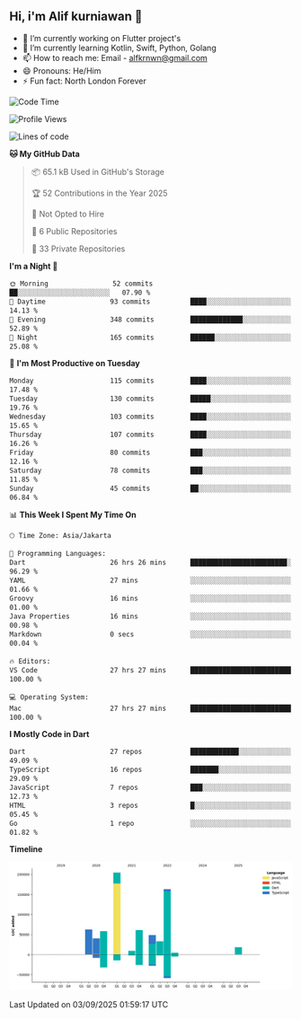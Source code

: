 ## Hi, i'm Alif kurniawan 👋

- 🔭 I’m currently working on Flutter project's
- 🌱 I’m currently learning Kotlin, Swift, Python, Golang
- 📫 How to reach me: Email - alfkrnwn@gmail.com
- 😄 Pronouns: He/Him
- ⚡ Fun fact: North London Forever

<!--START_SECTION:waka-->
![Code Time](http://img.shields.io/badge/Code%20Time-266%20hrs%2057%20mins-blue)

![Profile Views](http://img.shields.io/badge/Profile%20Views-30-blue)

![Lines of code](https://img.shields.io/badge/From%20Hello%20World%20I%27ve%20Written-701.5%20thousand%20lines%20of%20code-blue)

**🐱 My GitHub Data** 

> 📦 65.1 kB Used in GitHub's Storage 
 > 
> 🏆 52 Contributions in the Year 2025
 > 
> 🚫 Not Opted to Hire
 > 
> 📜 6 Public Repositories 
 > 
> 🔑 33 Private Repositories 
 > 
**I'm a Night 🦉** 

```text
🌞 Morning                52 commits          ██░░░░░░░░░░░░░░░░░░░░░░░   07.90 % 
🌆 Daytime                93 commits          ████░░░░░░░░░░░░░░░░░░░░░   14.13 % 
🌃 Evening                348 commits         █████████████░░░░░░░░░░░░   52.89 % 
🌙 Night                  165 commits         ██████░░░░░░░░░░░░░░░░░░░   25.08 % 
```
📅 **I'm Most Productive on Tuesday** 

```text
Monday                   115 commits         ████░░░░░░░░░░░░░░░░░░░░░   17.48 % 
Tuesday                  130 commits         █████░░░░░░░░░░░░░░░░░░░░   19.76 % 
Wednesday                103 commits         ████░░░░░░░░░░░░░░░░░░░░░   15.65 % 
Thursday                 107 commits         ████░░░░░░░░░░░░░░░░░░░░░   16.26 % 
Friday                   80 commits          ███░░░░░░░░░░░░░░░░░░░░░░   12.16 % 
Saturday                 78 commits          ███░░░░░░░░░░░░░░░░░░░░░░   11.85 % 
Sunday                   45 commits          ██░░░░░░░░░░░░░░░░░░░░░░░   06.84 % 
```


📊 **This Week I Spent My Time On** 

```text
🕑︎ Time Zone: Asia/Jakarta

💬 Programming Languages: 
Dart                     26 hrs 26 mins      ████████████████████████░   96.29 % 
YAML                     27 mins             ░░░░░░░░░░░░░░░░░░░░░░░░░   01.66 % 
Groovy                   16 mins             ░░░░░░░░░░░░░░░░░░░░░░░░░   01.00 % 
Java Properties          16 mins             ░░░░░░░░░░░░░░░░░░░░░░░░░   00.98 % 
Markdown                 0 secs              ░░░░░░░░░░░░░░░░░░░░░░░░░   00.04 % 

🔥 Editors: 
VS Code                  27 hrs 27 mins      █████████████████████████   100.00 % 

💻 Operating System: 
Mac                      27 hrs 27 mins      █████████████████████████   100.00 % 
```

**I Mostly Code in Dart** 

```text
Dart                     27 repos            ████████████░░░░░░░░░░░░░   49.09 % 
TypeScript               16 repos            ███████░░░░░░░░░░░░░░░░░░   29.09 % 
JavaScript               7 repos             ███░░░░░░░░░░░░░░░░░░░░░░   12.73 % 
HTML                     3 repos             █░░░░░░░░░░░░░░░░░░░░░░░░   05.45 % 
Go                       1 repo              ░░░░░░░░░░░░░░░░░░░░░░░░░   01.82 % 
```



**Timeline**

![Lines of Code chart](https://raw.githubusercontent.com/awanderer11/awanderer11/main/assets/bar_graph.png)


 Last Updated on 03/09/2025 01:59:17 UTC
<!--END_SECTION:waka-->
